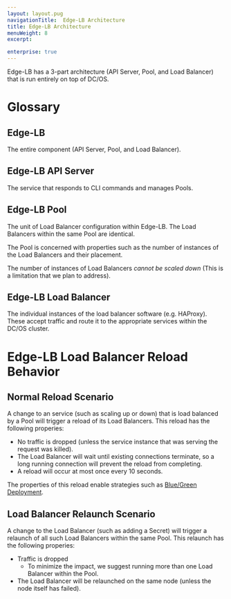 ```yaml
---
layout: layout.pug
navigationTitle:  Edge-LB Architecture
title: Edge-LB Architecture
menuWeight: 8
excerpt:

enterprise: true
---
```


Edge-LB has a 3-part architecture (API Server, Pool, and Load Balancer) that
is run entirely on top of DC/OS.

# Glossary

## <a name="edge-lb"></a>Edge-LB

The entire component (API Server, Pool, and Load Balancer).

## <a name="edge-lb-api-server"></a>Edge-LB API Server

The service that responds to CLI commands and manages Pools.

## <a name="edge-lb-pool"></a>Edge-LB Pool

The unit of Load Balancer configuration within Edge-LB. The Load Balancers within the same Pool are identical.

The Pool is concerned with properties such as the number of instances of the Load Balancers and their placement.

The number of instances of Load Balancers *cannot be scaled down* (This is
a limitation that we plan to address).

## <a name="edge-lb-load-balancer"></a>Edge-LB Load Balancer

The individual instances of the load balancer software (e.g. HAProxy). These accept traffic and route it to the appropriate services within the DC/OS cluster.

# <a name="edge-lb-reload-behavior"></a>Edge-LB Load Balancer Reload Behavior

## Normal Reload Scenario

A change to an service (such as scaling up or down) that is load balanced
by a Pool will trigger a reload of its Load Balancers. This reload has
the following properies:

* No traffic is dropped (unless the service instance that was serving the
  request was killed).
* The Load Balancer will wait until existing connections terminate, so a long
  running connection will prevent the reload from completing.
* A reload will occur at most once every 10 seconds.

The properties of this reload enable strategies such as
[Blue/Green Deployment](/1.11/networking/edge-lb/strategies#blue-green-deployment).

## Load Balancer Relaunch Scenario

A change to the Load Balancer (such as adding a Secret) will trigger a
relaunch of all such Load Balancers within the same Pool. This relaunch has
the following properies:

* Traffic is dropped
    * To minimize the impact, we suggest running more than one Load
      Balancer within the Pool.
* The Load Balancer will be relaunched on the same node (unless the node itself
  has failed).
